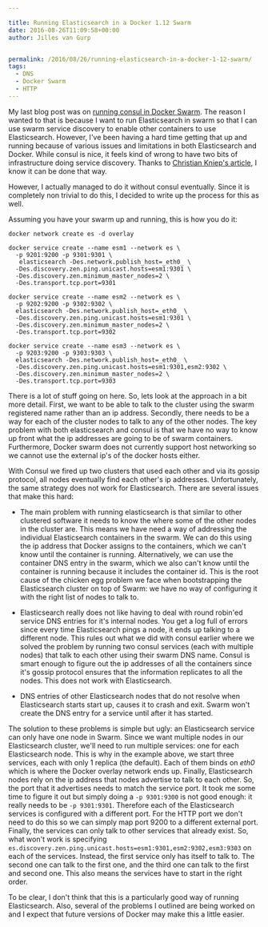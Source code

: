 ```yaml
---

title: Running Elasticsearch in a Docker 1.12 Swarm
date: 2016-08-26T11:09:58+00:00
author: Jilles van Gurp


permalink: /2016/08/26/running-elasticsearch-in-a-docker-1-12-swarm/
tags:
  - DNS
  - Docker Swarm
  - HTTP
---
```

My last blog post was on [running consul in Docker Swarm](http://www.jillesvangurp.com/2016/08/26/running-consul-in-a-docker-swarm-with-docker-1-12/). The reason I wanted to that is because I want to run Elasticsearch in swarm so that I can use swarm service discovery to enable other containers to use Elasticsearch. However, I've been having a hard time getting that up and running because of various issues and limitations in both Elasticsearch and Docker. While consul is nice, it feels kind of wrong to have two bits of infrastructure doing service discovery. Thanks to [Christian Kniep's article](http://qnib.org/2016/08/17/consul-es-kopf-service), I know it can be done that way. 

However, I actually managed to do it without consul eventually. Since it is completely non trivial to do this, I decided to write up the process for this as well.

Assuming you have your swarm up and running, this is how you do it:

```
docker network create es -d overlay

docker service create --name esm1 --network es \
  -p 9201:9200 -p 9301:9301 \
   elasticsearch -Des.network.publish_host=_eth0_ \
  -Des.discovery.zen.ping.unicast.hosts=esm1:9301 \
  -Des.discovery.zen.minimum_master_nodes=2 \
  -Des.transport.tcp.port=9301

docker service create --name esm2 --network es \
  -p 9202:9200 -p 9302:9302 \
  elasticsearch -Des.network.publish_host=_eth0_ \
  -Des.discovery.zen.ping.unicast.hosts=esm1:9301 \
  -Des.discovery.zen.minimum_master_nodes=2 \
  -Des.transport.tcp.port=9302

docker service create --name esm3 --network es \
  -p 9203:9200 -p 9303:9303 \
  elasticsearch -Des.network.publish_host=_eth0_ \
  -Des.discovery.zen.ping.unicast.hosts=esm1:9301,esm2:9302 \
  -Des.discovery.zen.minimum_master_nodes=2 \
  -Des.transport.tcp.port=9303
```

There is a lot of stuff going on here. So, lets look at the approach in a bit more detail. First, we want to be able to talk to the cluster using the swarm registered name rather than an ip address. Secondly, there needs to be a way for each of the cluster nodes to talk to any of the other nodes. The key problem with both elasticsearch and consul is that we have no way to know up front what the ip addresses are going to be of swarm containers. Furthermore, Docker swarm does not currently support host networking so we cannot use the external ip's of the docker hosts either.

With Consul we fired up two clusters that used each other and via its gossip protocol, all nodes eventually find each other's ip addresses. Unfortunately, the same strategy does not work for Elasticsearch. There are several issues that make this hard:

- The main problem with running elasticsearch is that similar to other clustered software it needs to know the where some of the other nodes in the cluster are. This means we have need a way of addressing the individual Elasticsearch containers in the swarm. We can do this using the ip address that Docker assigns to the containers, which we can't know until the container is running. Alternatively, we can use the container DNS entry in the swarm, which we also can't know until the container is running because it includes the container id. This is the root cause of the chicken egg problem we face when bootstrapping the Elasticsearch cluster on top of Swarm: we have no way of configuring it with the right list of nodes to talk to.

- Elasticsearch really does not like having to deal with round robin'ed service DNS entries for it's internal nodes. You get a log full of errors since every time Elasticsearch pings a node, it ends up talking to a different node. This rules out what we did with consul earlier where we solved the problem by running two consul services (each with multiple nodes) that talk to each other using their swarm DNS name. Consul is smart enough to figure out the ip addresses of all the containers since it's gossip protocol ensures that the information replicates to all the nodes. This does not work with Elasticsearch.

- DNS entries of other Elasticsearch nodes that do not resolve when Elasticsearch starts start up, causes it to crash and exit. Swarm won't create the DNS entry for a service until after it has started.

The solution to these problems is simple but ugly: an Elasticsearch service can only have one node in Swarm. Since we want multiple nodes in our Elasticsearch cluster, we'll need to run multiple services: one for each Elasticsearch node. This is why in the example above, we start three services, each with only 1 replica (the default). Each of them binds on _eth0_ which is where the Docker overlay network ends up. Finally, Elasticsearch nodes rely on the ip address that nodes advertise to talk to each other. So, the port that it advertises needs to match the service port. It took me some time to figure it out but simply doing a `-p 9301:9300` is not good enough: it really needs to be `-p 9301:9301`. Therefore each of the Elasticsearch services is configured with a different port. For the HTTP port we don't need to do this so we can simply map port 9200 to a different external port. Finally, the services can only talk to other services that already exist. So, what won't work is specifying `es.discovery.zen.ping.unicast.hosts=esm1:9301,esm2:9302,esm3:9303` on each of the services. Instead, the first service only has itself to talk to. The second one can talk to the first one, and the third one can talk to the first and second one. This also means the services have to start in the right order.

To be clear, I don't think that this is a particularly good way of running Elasticsearch. Also, several of the problems I outlined are being worked on and I expect that future versions of Docker may make this a little easier.